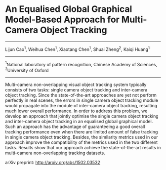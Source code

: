 An Equalised Global Graphical Model-Based Approach for Multi-Camera Object Tracking
===================

--------------------------

Lijun Cao$^1$, Weihua Chen$^1$, Xiaotang Chen$^1$, Shuai Zheng$^2$, Kaiqi Huang$^1$ 

-----------------------

$^1$National laboratory of pattern recognition, Chinese Academy of Sciences, $^2$University of Oxford

--------------
Multi-camera non-overlapping visual object tracking system typically consists of two tasks: single camera object tracking and inter-camera object tracking. Since the state-of-the-art approaches are yet not perform perfectly in real scenes, the errors in single camera object tracking module would propagate into the module of inter-camera object tracking, resulting much lower overall performance. In order to address this problem, we develop an approach that jointly optimise the single camera object tracking and inter-camera object tracking in an equalised global graphical model. Such an approach has the advantage of guaranteeing a good overall tracking performance even when there are limited amount of false tracking in single camera object tracking. Besides, the similarity metrics used in our approach improve the compatibility of the metrics used in the two different tasks. Results show that our approach achieve the state-of-the-art results in multi-camera non-overlapping tracking datasets.


arXiv preprint:
http://arxiv.org/abs/1502.03532
